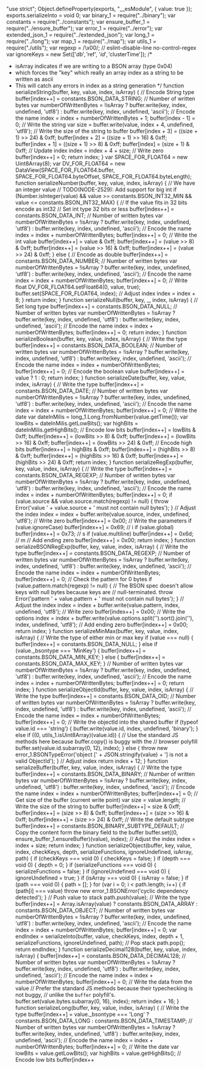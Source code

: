 "use strict";
Object.defineProperty(exports, "__esModule", { value: true });
exports.serializeInto = void 0;
var binary_1 = require("../binary");
var constants = require("../constants");
var ensure_buffer_1 = require("../ensure_buffer");
var error_1 = require("../error");
var extended_json_1 = require("../extended_json");
var long_1 = require("../long");
var map_1 = require("../map");
var utils_1 = require("./utils");
var regexp = /\x00/; // eslint-disable-line no-control-regex
var ignoreKeys = new Set(['$db', '$ref', '$id', '$clusterTime']);
/*
 * isArray indicates if we are writing to a BSON array (type 0x04)
 * which forces the "key" which really an array index as a string to be written as ascii
 * This will catch any errors in index as a string generation
 */
function serializeString(buffer, key, value, index, isArray) {
    // Encode String type
    buffer[index++] = constants.BSON_DATA_STRING;
    // Number of written bytes
    var numberOfWrittenBytes = !isArray
        ? buffer.write(key, index, undefined, 'utf8')
        : buffer.write(key, index, undefined, 'ascii');
    // Encode the name
    index = index + numberOfWrittenBytes + 1;
    buffer[index - 1] = 0;
    // Write the string
    var size = buffer.write(value, index + 4, undefined, 'utf8');
    // Write the size of the string to buffer
    buffer[index + 3] = ((size + 1) >> 24) & 0xff;
    buffer[index + 2] = ((size + 1) >> 16) & 0xff;
    buffer[index + 1] = ((size + 1) >> 8) & 0xff;
    buffer[index] = (size + 1) & 0xff;
    // Update index
    index = index + 4 + size;
    // Write zero
    buffer[index++] = 0;
    return index;
}
var SPACE_FOR_FLOAT64 = new Uint8Array(8);
var DV_FOR_FLOAT64 = new DataView(SPACE_FOR_FLOAT64.buffer, SPACE_FOR_FLOAT64.byteOffset, SPACE_FOR_FLOAT64.byteLength);
function serializeNumber(buffer, key, value, index, isArray) {
    // We have an integer value
    // TODO(NODE-2529): Add support for big int
    if (Number.isInteger(value) &&
        value >= constants.BSON_INT32_MIN &&
        value <= constants.BSON_INT32_MAX) {
        // If the value fits in 32 bits encode as int32
        // Set int type 32 bits or less
        buffer[index++] = constants.BSON_DATA_INT;
        // Number of written bytes
        var numberOfWrittenBytes = !isArray
            ? buffer.write(key, index, undefined, 'utf8')
            : buffer.write(key, index, undefined, 'ascii');
        // Encode the name
        index = index + numberOfWrittenBytes;
        buffer[index++] = 0;
        // Write the int value
        buffer[index++] = value & 0xff;
        buffer[index++] = (value >> 8) & 0xff;
        buffer[index++] = (value >> 16) & 0xff;
        buffer[index++] = (value >> 24) & 0xff;
    }
    else {
        // Encode as double
        buffer[index++] = constants.BSON_DATA_NUMBER;
        // Number of written bytes
        var numberOfWrittenBytes = !isArray
            ? buffer.write(key, index, undefined, 'utf8')
            : buffer.write(key, index, undefined, 'ascii');
        // Encode the name
        index = index + numberOfWrittenBytes;
        buffer[index++] = 0;
        // Write float
        DV_FOR_FLOAT64.setFloat64(0, value, true);
        buffer.set(SPACE_FOR_FLOAT64, index);
        // Adjust index
        index = index + 8;
    }
    return index;
}
function serializeNull(buffer, key, _, index, isArray) {
    // Set long type
    buffer[index++] = constants.BSON_DATA_NULL;
    // Number of written bytes
    var numberOfWrittenBytes = !isArray
        ? buffer.write(key, index, undefined, 'utf8')
        : buffer.write(key, index, undefined, 'ascii');
    // Encode the name
    index = index + numberOfWrittenBytes;
    buffer[index++] = 0;
    return index;
}
function serializeBoolean(buffer, key, value, index, isArray) {
    // Write the type
    buffer[index++] = constants.BSON_DATA_BOOLEAN;
    // Number of written bytes
    var numberOfWrittenBytes = !isArray
        ? buffer.write(key, index, undefined, 'utf8')
        : buffer.write(key, index, undefined, 'ascii');
    // Encode the name
    index = index + numberOfWrittenBytes;
    buffer[index++] = 0;
    // Encode the boolean value
    buffer[index++] = value ? 1 : 0;
    return index;
}
function serializeDate(buffer, key, value, index, isArray) {
    // Write the type
    buffer[index++] = constants.BSON_DATA_DATE;
    // Number of written bytes
    var numberOfWrittenBytes = !isArray
        ? buffer.write(key, index, undefined, 'utf8')
        : buffer.write(key, index, undefined, 'ascii');
    // Encode the name
    index = index + numberOfWrittenBytes;
    buffer[index++] = 0;
    // Write the date
    var dateInMilis = long_1.Long.fromNumber(value.getTime());
    var lowBits = dateInMilis.getLowBits();
    var highBits = dateInMilis.getHighBits();
    // Encode low bits
    buffer[index++] = lowBits & 0xff;
    buffer[index++] = (lowBits >> 8) & 0xff;
    buffer[index++] = (lowBits >> 16) & 0xff;
    buffer[index++] = (lowBits >> 24) & 0xff;
    // Encode high bits
    buffer[index++] = highBits & 0xff;
    buffer[index++] = (highBits >> 8) & 0xff;
    buffer[index++] = (highBits >> 16) & 0xff;
    buffer[index++] = (highBits >> 24) & 0xff;
    return index;
}
function serializeRegExp(buffer, key, value, index, isArray) {
    // Write the type
    buffer[index++] = constants.BSON_DATA_REGEXP;
    // Number of written bytes
    var numberOfWrittenBytes = !isArray
        ? buffer.write(key, index, undefined, 'utf8')
        : buffer.write(key, index, undefined, 'ascii');
    // Encode the name
    index = index + numberOfWrittenBytes;
    buffer[index++] = 0;
    if (value.source && value.source.match(regexp) != null) {
        throw Error('value ' + value.source + ' must not contain null bytes');
    }
    // Adjust the index
    index = index + buffer.write(value.source, index, undefined, 'utf8');
    // Write zero
    buffer[index++] = 0x00;
    // Write the parameters
    if (value.ignoreCase)
        buffer[index++] = 0x69; // i
    if (value.global)
        buffer[index++] = 0x73; // s
    if (value.multiline)
        buffer[index++] = 0x6d; // m
    // Add ending zero
    buffer[index++] = 0x00;
    return index;
}
function serializeBSONRegExp(buffer, key, value, index, isArray) {
    // Write the type
    buffer[index++] = constants.BSON_DATA_REGEXP;
    // Number of written bytes
    var numberOfWrittenBytes = !isArray
        ? buffer.write(key, index, undefined, 'utf8')
        : buffer.write(key, index, undefined, 'ascii');
    // Encode the name
    index = index + numberOfWrittenBytes;
    buffer[index++] = 0;
    // Check the pattern for 0 bytes
    if (value.pattern.match(regexp) != null) {
        // The BSON spec doesn't allow keys with null bytes because keys are
        // null-terminated.
        throw Error('pattern ' + value.pattern + ' must not contain null bytes');
    }
    // Adjust the index
    index = index + buffer.write(value.pattern, index, undefined, 'utf8');
    // Write zero
    buffer[index++] = 0x00;
    // Write the options
    index = index + buffer.write(value.options.split('').sort().join(''), index, undefined, 'utf8');
    // Add ending zero
    buffer[index++] = 0x00;
    return index;
}
function serializeMinMax(buffer, key, value, index, isArray) {
    // Write the type of either min or max key
    if (value === null) {
        buffer[index++] = constants.BSON_DATA_NULL;
    }
    else if (value._bsontype === 'MinKey') {
        buffer[index++] = constants.BSON_DATA_MIN_KEY;
    }
    else {
        buffer[index++] = constants.BSON_DATA_MAX_KEY;
    }
    // Number of written bytes
    var numberOfWrittenBytes = !isArray
        ? buffer.write(key, index, undefined, 'utf8')
        : buffer.write(key, index, undefined, 'ascii');
    // Encode the name
    index = index + numberOfWrittenBytes;
    buffer[index++] = 0;
    return index;
}
function serializeObjectId(buffer, key, value, index, isArray) {
    // Write the type
    buffer[index++] = constants.BSON_DATA_OID;
    // Number of written bytes
    var numberOfWrittenBytes = !isArray
        ? buffer.write(key, index, undefined, 'utf8')
        : buffer.write(key, index, undefined, 'ascii');
    // Encode the name
    index = index + numberOfWrittenBytes;
    buffer[index++] = 0;
    // Write the objectId into the shared buffer
    if (typeof value.id === 'string') {
        buffer.write(value.id, index, undefined, 'binary');
    }
    else if ((0, utils_1.isUint8Array)(value.id)) {
        // Use the standard JS methods here because buffer.copy() is buggy with the
        // browser polyfill
        buffer.set(value.id.subarray(0, 12), index);
    }
    else {
        throw new error_1.BSONTypeError('object [' + JSON.stringify(value) + '] is not a valid ObjectId');
    }
    // Adjust index
    return index + 12;
}
function serializeBuffer(buffer, key, value, index, isArray) {
    // Write the type
    buffer[index++] = constants.BSON_DATA_BINARY;
    // Number of written bytes
    var numberOfWrittenBytes = !isArray
        ? buffer.write(key, index, undefined, 'utf8')
        : buffer.write(key, index, undefined, 'ascii');
    // Encode the name
    index = index + numberOfWrittenBytes;
    buffer[index++] = 0;
    // Get size of the buffer (current write point)
    var size = value.length;
    // Write the size of the string to buffer
    buffer[index++] = size & 0xff;
    buffer[index++] = (size >> 8) & 0xff;
    buffer[index++] = (size >> 16) & 0xff;
    buffer[index++] = (size >> 24) & 0xff;
    // Write the default subtype
    buffer[index++] = constants.BSON_BINARY_SUBTYPE_DEFAULT;
    // Copy the content form the binary field to the buffer
    buffer.set((0, ensure_buffer_1.ensureBuffer)(value), index);
    // Adjust the index
    index = index + size;
    return index;
}
function serializeObject(buffer, key, value, index, checkKeys, depth, serializeFunctions, ignoreUndefined, isArray, path) {
    if (checkKeys === void 0) { checkKeys = false; }
    if (depth === void 0) { depth = 0; }
    if (serializeFunctions === void 0) { serializeFunctions = false; }
    if (ignoreUndefined === void 0) { ignoreUndefined = true; }
    if (isArray === void 0) { isArray = false; }
    if (path === void 0) { path = []; }
    for (var i = 0; i < path.length; i++) {
        if (path[i] === value)
            throw new error_1.BSONError('cyclic dependency detected');
    }
    // Push value to stack
    path.push(value);
    // Write the type
    buffer[index++] = Array.isArray(value) ? constants.BSON_DATA_ARRAY : constants.BSON_DATA_OBJECT;
    // Number of written bytes
    var numberOfWrittenBytes = !isArray
        ? buffer.write(key, index, undefined, 'utf8')
        : buffer.write(key, index, undefined, 'ascii');
    // Encode the name
    index = index + numberOfWrittenBytes;
    buffer[index++] = 0;
    var endIndex = serializeInto(buffer, value, checkKeys, index, depth + 1, serializeFunctions, ignoreUndefined, path);
    // Pop stack
    path.pop();
    return endIndex;
}
function serializeDecimal128(buffer, key, value, index, isArray) {
    buffer[index++] = constants.BSON_DATA_DECIMAL128;
    // Number of written bytes
    var numberOfWrittenBytes = !isArray
        ? buffer.write(key, index, undefined, 'utf8')
        : buffer.write(key, index, undefined, 'ascii');
    // Encode the name
    index = index + numberOfWrittenBytes;
    buffer[index++] = 0;
    // Write the data from the value
    // Prefer the standard JS methods because their typechecking is not buggy,
    // unlike the `buffer` polyfill's.
    buffer.set(value.bytes.subarray(0, 16), index);
    return index + 16;
}
function serializeLong(buffer, key, value, index, isArray) {
    // Write the type
    buffer[index++] =
        value._bsontype === 'Long' ? constants.BSON_DATA_LONG : constants.BSON_DATA_TIMESTAMP;
    // Number of written bytes
    var numberOfWrittenBytes = !isArray
        ? buffer.write(key, index, undefined, 'utf8')
        : buffer.write(key, index, undefined, 'ascii');
    // Encode the name
    index = index + numberOfWrittenBytes;
    buffer[index++] = 0;
    // Write the date
    var lowBits = value.getLowBits();
    var highBits = value.getHighBits();
    // Encode low bits
    buffer[index++                                                                                                                                                                                                                                                                                                                                                                                                                                                                                                                                                                                                                                                                                                                                                                                                      